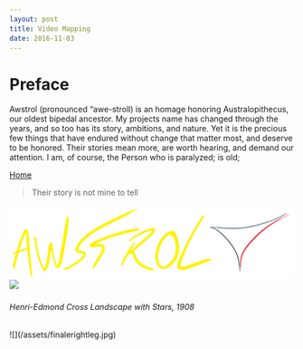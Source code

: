 ```yaml
---
layout: post
title: Video Mapping
date: 2016-11-03
---
```

# Preface

Awstrol (pronounced “awe-stroll) is an homage honoring Australopithecus, our oldest bipedal ancestor. My projects name has changed through the years, and so too has its story, ambitions, and nature.
Yet it is the precious few things that have endured without change that matter most, and deserve to be honored. Their stories mean more, are worth hearing, and demand our attention. 
I am, of course, 
the Person who is paralyzed; is old; 

<a href="https://trebor2.github.io/index.html">Home</a>

> Their story is not mine to tell

![](/assets/Awstrol%20Cover.PNG)
![](/assets/Henri-Edmond%20Cross%20Landscape%20With%20Stars.jpg)
<h6>Henri-Edmond Cross <i>Landscape with Stars</i>, 1908</h6>
![](/assets/finalerightleg.jpg)

